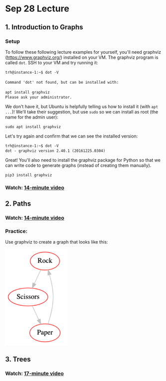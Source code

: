 # Sep 28 Lecture

## 1. Introduction to Graphs

### Setup

To follow these following lecture examples for yourself, you'll need
graphviz (https://www.graphviz.org/) installed on your VM.  The
graphviz program is called `dot`.  SSH to your VM and try running it:

```
trh@instance-1:~$ dot -V

Command 'dot' not found, but can be installed with:

apt install graphviz
Please ask your administrator.
```

We don't have it, but Ubuntu is helpfully telling us how to install it (with `apt ...`)!  We'll take their suggestion, but use `sudo` so we can install as root (the name for the admin user):

```
sudo apt install graphviz
```

Let's try again and confirm that we can see the installed version:

```
trh@instance-1:~$ dot -V
dot - graphviz version 2.40.1 (20161225.0304)
```

Great!  You'll also need to install the graphviz package for Python so that we can write code to generate graphs (instead of creating them manually).

```
pip3 install graphviz
```


### Watch: [14-minute video](https://youtu.be/xR1Mb9xefkk)

## 2. Paths

### Watch: [14-minute video](https://youtu.be/cZP5cZ4m27M)

### Practice:

Use graphviz to create a graph that looks like this:

<img src="rps.png" width=200>

## 3. Trees

### Watch: [17-minute video](https://youtu.be/KlrMBuLBqnk)
